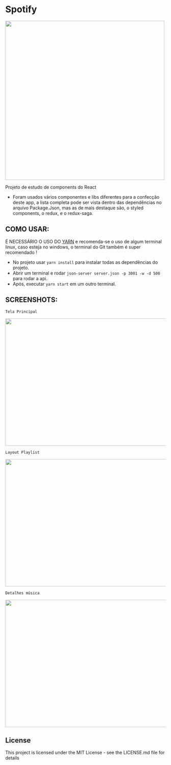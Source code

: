 # Spotify

<img src="https://spotifyclone.s3-sa-east-1.amazonaws.com/Screenshot_10.png"  height = "500"/>

Projeto de estudo de components do React

- Foram usados vários componentes e libs diferentes para a confecção  deste app, a lista completa pode ser vista dentro das dependências no arquivo Package.Json, mas as de mais destaque são, o styled components, o redux, e o redux-saga.

  
 ## COMO USAR:
  É NECESSÁRIO O USO DO [YARN](https://yarnpkg.com/pt-BR/) e recomenda-se o uso de algum terminal linux, caso esteja no windows, o terminal do Git também é super recomendado !
 
  - No projeto usar `yarn install` para instalar todas as dependências do projeto.
  - Abrir um terminal e rodar `json-server server.json -p 3001 -w -d 500` para rodar a api.
  - Após, executar `yarn start` em um outro terminal.
  
  ## SCREENSHOTS:
    Tela Principal
  <img src="https://spotifyclone.s3-sa-east-1.amazonaws.com/Screenshot_14.png" height = "400" width = "900" />

    Layout Playlist
  <img src="https://spotifyclone.s3-sa-east-1.amazonaws.com/Screenshot_15.png" height = "400" width = "900" />
  
    Detalhes música
  <img src="https://spotifyclone.s3-sa-east-1.amazonaws.com/Screenshot_16.png" height = "400" width = "900" />
  
 ## License

This project is licensed under the MIT License - see the LICENSE.md file for details
